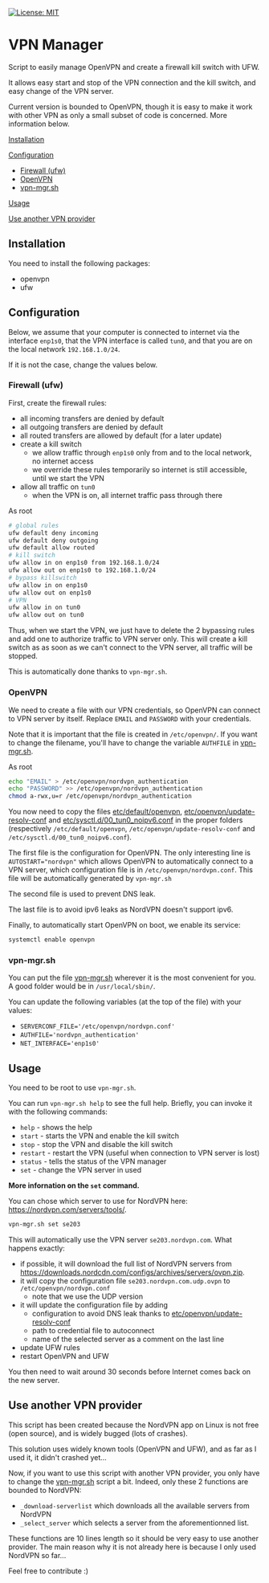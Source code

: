 <!--
	MIT License

	Copyright (c) 2019 Rémi Ducceschi

	Permission is hereby granted, free of charge, to any person obtaining a copy
	of this software and associated documentation files (the "Software"), to deal
	in the Software without restriction, including without limitation the rights
	to use, copy, modify, merge, publish, distribute, sublicense, and/or sell
	copies of the Software, and to permit persons to whom the Software is
	furnished to do so, subject to the following conditions:

	The above copyright notice and this permission notice shall be included in all
	copies or substantial portions of the Software.

	THE SOFTWARE IS PROVIDED "AS IS", WITHOUT WARRANTY OF ANY KIND, EXPRESS OR
	IMPLIED, INCLUDING BUT NOT LIMITED TO THE WARRANTIES OF MERCHANTABILITY,
	FITNESS FOR A PARTICULAR PURPOSE AND NONINFRINGEMENT. IN NO EVENT SHALL THE
	AUTHORS OR COPYRIGHT HOLDERS BE LIABLE FOR ANY CLAIM, DAMAGES OR OTHER
	LIABILITY, WHETHER IN AN ACTION OF CONTRACT, TORT OR OTHERWISE, ARISING FROM,
	OUT OF OR IN CONNECTION WITH THE SOFTWARE OR THE USE OR OTHER DEALINGS IN THE
	SOFTWARE
-->

[![License: MIT](https://img.shields.io/badge/License-MIT-yellow.svg)](./LICENSE)

VPN Manager
===========

Script to easily manage OpenVPN and create a firewall kill switch with UFW.

It allows easy start and stop of the VPN connection and the kill switch,
and easy change of the VPN server.

Current version is bounded to OpenVPN, though it is easy to make it work with
other VPN as only a small subset of code is concerned. More information below.

[Installation](#installation)

[Configuration](#configuration)

- [Firewall (ufw)](#firewall-ufw)
- [OpenVPN](#openvpn)
- [vpn-mgr.sh](#vpn-mgrsh)

[Usage](#usage)

[Use another VPN provider](#use-another-vpn-provider)


Installation
------------

You need to install the following packages:
- openvpn
- ufw
<!--
- dnsmasq
- resolvconf-->
<!--
To be able to use the box as a router, you need to run:
```bash
sudo modprobe ipt_MASQUERADE
```-->

Configuration
-------------

Below, we assume that your computer is connected to internet via the
interface `enp1s0`, that the VPN interface is called `tun0`, and that
you are on the local network `192.168.1.0/24`.

If it is not the case, change the values below.

### Firewall (ufw) ###

First, create the firewall rules:

- all incoming transfers are denied by default
- all outgoing transfers are denied by default
- all routed transfers are allowed by default (for a later update)
- create a kill switch
	- we allow traffic through `enp1s0` only from and to the local
	  network, no internet access
	- we override these rules temporarily so internet is still
	  accessible, until we start the VPN
- allow all traffic on `tun0`
	- when the VPN is on, all internet traffic pass through there

As root
```bash
# global rules
ufw default deny incoming
ufw default deny outgoing
ufw default allow routed
# kill switch
ufw allow in on enp1s0 from 192.168.1.0/24
ufw allow out on enp1s0 to 192.168.1.0/24
# bypass killswitch
ufw allow in on enp1s0
ufw allow out on enp1s0
# VPN
ufw allow in on tun0
ufw allow out on tun0
```

Thus, when we start the VPN, we just have to delete the 2 bypassing
rules and add one to authorize traffic to VPN server only. This
will create a kill switch as as soon as we can't connect to the VPN
server, all traffic will be stopped.

This is automatically done thanks to `vpn-mgr.sh`.

### OpenVPN ###

We need to create a file with our VPN credentials, so OpenVPN can
connect to VPN server by itself. Replace `EMAIL` and `PASSWORD`
with your credentials.

Note that it is important that the file is created in
`/etc/openvpn/`. If you want to change the filename, you'll have
to change the variable `AUTHFILE` in [vpn-mgr.sh](./vpn-mgr.sh).

As root
```bash
echo "EMAIL" > /etc/openvpn/nordvpn_authentication
echo "PASSWORD" >> /etc/openvpn/nordvpn_authentication
chmod a-rwx,u=r /etc/openvpn/nordvpn_authentication
```

You now need to copy the files [etc/default/openvpn](./etc/default/openvpn),
[etc/openvpn/update-resolv-conf](./etc/openvpn/update-resolv-conf) and
[etc/sysctl.d/00_tun0_noipv6.conf](./etc/sysctl.d/00_tun0_noipv6.conf) in
the proper folders (respectively `/etc/default/openvpn`,
`/etc/openvpn/update-resolv-conf` and `/etc/sysctl.d/00_tun0_noipv6.conf`).

The first file is the configuration for OpenVPN. The only interesting line
is `AUTOSTART="nordvpn"` which allows OpenVPN to automatically connect to
a VPN server, which configuration file is in `/etc/openvpn/nordvpn.conf`.
This file will be automatically generated by `vpn-mgr.sh`

The second file is used to prevent DNS leak.

The last file is to avoid ipv6 leaks as NordVPN doesn't support ipv6.

Finally, to automatically start OpenVPN on boot, we enable its service:

```bash
systemctl enable openvpn
```

### vpn-mgr.sh ###

You can put the file [vpn-mgr.sh](./vpn-mgr.sh) wherever it is the most
convenient for you. A good folder would be in `/usr/local/sbin/`.

You can update the following variables (at the top of the file) with your
values:

- `SERVERCONF_FILE='/etc/openvpn/nordvpn.conf'`
- `AUTHFILE='nordvpn_authentication'`
- `NET_INTERFACE='enp1s0'`

Usage
-----

You need to be root to use `vpn-mgr.sh`.

You can run `vpn-mgr.sh help` to see the full help. Briefly, you can
invoke it with the following commands:

- `help` - shows the help
- `start` - starts the VPN and enable the kill switch
- `stop` - stop the VPN and disable the kill switch
- `restart` - restart the VPN (useful when connection to VPN server is lost)
- `status` - tells the status of the VPN manager
- `set` - change the VPN server in used

**More infornation on the `set` command.**

You can chose which server to use for NordVPN here:
<https://nordvpn.com/servers/tools/>.

```bash
vpn-mgr.sh set se203
```

This will automatically use the VPN server `se203.nordvpn.com`. What
happens exactly:

- if possible, it will download the full list of NordVPN servers
  from <https://downloads.nordcdn.com/configs/archives/servers/ovpn.zip>.
- it will copy the configuration file `se203.nordvpn.com.udp.ovpn` to
  `/etc/openvpn/nordvpn.conf`
	- note that we use the UDP version
- it will update the configuration file by adding
	- configuration to avoid DNS leak thanks to
	  [etc/openvpn/update-resolv-conf](./etc/openvpn/update-resolv-conf)
	- path to credential file to autoconnect
	- name of the selected server as a comment on the last line
- update UFW rules
- restart OpenVPN and UFW

You then need to wait around 30 seconds before Internet comes back on the
new server.

Use another VPN provider
------------------------

This script has been created because the NordVPN app on Linux is not
free (open source), and is widely bugged (lots of crashes).

This solution uses widely known tools (OpenVPN and UFW), and as far as
I used it, it didn't crashed yet...

Now, if you want to use this script with another VPN provider, you only
have to change the [vpn-mgr.sh](./vpn-mgr.sh) script a bit. Indeed,
only these 2 functions are bounded to NordVPN:

- `_download-serverlist` which downloads all the available servers
  from NordVPN
- `_select_server` which selects a server from the aforementionned
  list.

These functions are 10 lines length so it should be very easy to use
another provider. The main reason why it is not already here is
because I only used NordVPN so far...

Feel free to contribute :)
